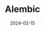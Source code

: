 ---  
layout: startup_page  
title: "Alembic"  
id: "getalembic.com"  
permalink: "/alembicgetalembic.com02152024/"  
website: "https://getalembic.com/"  
funding_round: "Series A"  
funding_amount: "$14M"  
investors: "WndrCo, MXV Capital, Liquid 2 Ventures"  
about: "Alembic is a marketing attribution platform that uses AI and contact-tracing mathematics to predict marketing ROI and revenue. It analyzes unstructured data from various sources to provide a holistic view of marketing effectiveness and optimize marketing spend. The platform helps businesses quantify the impact of marketing initiatives and improve strategic decision-making."  
markets: "Marketing, AI, Media and Information Services (B2B), Business/Productivity Software, AdTech, Marketing Tech, Artificial Intelligence & Machine Learning"  
hq: "San Francisco, California, United States"  
founded_year: "2018"  
linkedin: "https://www.linkedin.com/company/getalembic"  
twitter: "https://twitter.com/getalembic"  
instagram: ""  
facebook: "https://www.facebook.com/GetAlembic"  
crunchbase: "https://www.crunchbase.com/organization/alembic"  
pitchbook: "https://pitchbook.com/profiles/company/267672-70"  

date_display: "15-Feb-2024"  
date: "2024-02-15"

# SEO Optimization  
meta_title: "Alembic - Series A Funding ($14M)"  
meta_description: "Alembic, Alembic is a marketing attribution platform that uses AI and contact-tracing mathematics to predict marketing ROI and revenue. It analyzes unstructure..."  
meta_keywords: "Alembic, Marketing, AI, Media and Information Services (B2B), Business/Productivity Software, AdTech, Marketing Tech, Artificial Intelligence & Machine Learning, Series A funding"  
canonical_url: "https://startup.projectstartups.com/alembicgetalembic.com02152024/"  
---